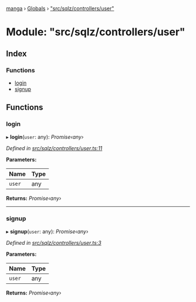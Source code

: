 [manga](../README.md) › [Globals](../globals.md) › ["src/sqlz/controllers/user"](_src_sqlz_controllers_user_.md)

# Module: "src/sqlz/controllers/user"

## Index

### Functions

* [login](_src_sqlz_controllers_user_.md#login)
* [signup](_src_sqlz_controllers_user_.md#signup)

## Functions

###  login

▸ **login**(`user`: any): *Promise‹any›*

*Defined in [src/sqlz/controllers/user.ts:11](https://github.com/tushar1210/manga-node/blob/91f9f49/src/sqlz/controllers/user.ts#L11)*

**Parameters:**

Name | Type |
------ | ------ |
`user` | any |

**Returns:** *Promise‹any›*

___

###  signup

▸ **signup**(`user`: any): *Promise‹any›*

*Defined in [src/sqlz/controllers/user.ts:3](https://github.com/tushar1210/manga-node/blob/91f9f49/src/sqlz/controllers/user.ts#L3)*

**Parameters:**

Name | Type |
------ | ------ |
`user` | any |

**Returns:** *Promise‹any›*
